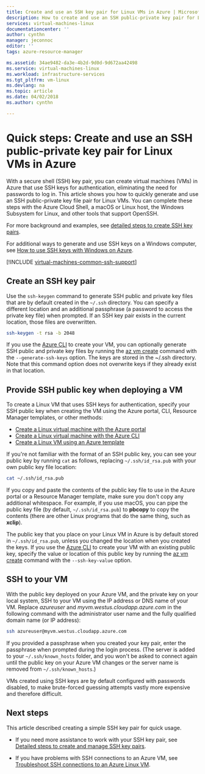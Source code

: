 ```yaml
---
title: Create and use an SSH key pair for Linux VMs in Azure | Microsoft Docs
description: How to create and use an SSH public-private key pair for Linux VMs in Azure to improve the security of the authentication process.
services: virtual-machines-linux
documentationcenter: ''
author: cynthn
manager: jeconnoc
editor: ''
tags: azure-resource-manager

ms.assetid: 34ae9482-da3e-4b2d-9d0d-9d672aa42498
ms.service: virtual-machines-linux
ms.workload: infrastructure-services
ms.tgt_pltfrm: vm-linux
ms.devlang: na
ms.topic: article
ms.date: 04/02/2018
ms.author: cynthn

---
```


# Quick steps: Create and use an SSH public-private key pair for Linux VMs in Azure
With a secure shell (SSH) key pair, you can create virtual machines (VMs) in Azure that use SSH keys for authentication, eliminating the need for passwords to log in. This article shows you how to quickly generate and use an SSH public-private key file pair for Linux VMs. You can complete these steps with the Azure Cloud Shell, a macOS or Linux host, the Windows Subsystem for Linux, and other tools that support OpenSSH. 

For more background and examples, see [detailed steps to create SSH key pairs](create-ssh-keys-detailed.md).

For additional ways to generate and use SSH keys on a Windows computer, see [How to use SSH keys with Windows on Azure](ssh-from-windows.md).

[!INCLUDE [virtual-machines-common-ssh-support](../../../includes/virtual-machines-common-ssh-support.md)]

## Create an SSH key pair
Use the `ssh-keygen` command to generate SSH public and private key files that are by default created in the `~/.ssh` directory. You can specify a different location and an additional passphrase (a password to access the private key file) when prompted. If an SSH key pair exists in the current location, those files are overwritten.

```bash
ssh-keygen -t rsa -b 2048
```

If you use the [Azure CLI](/cli/azure) to create your VM, you can optionally generate SSH public and private key files by running the [az vm create](/cli/azure/vm#az_vm_create) command with the `--generate-ssh-keys` option. The keys are stored in the ~/.ssh directory. Note that this command option does not overwrite keys if they already exist in that location.

## Provide SSH public key when deploying a VM
To create a Linux VM that uses SSH keys for authentication, specify your SSH public key when creating the VM using the Azure portal, CLI, Resource Manager templates, or other methods:

* [Create a Linux virtual machine with the Azure portal](quick-create-portal.md?toc=%2fazure%2fvirtual-machines%2flinux%2ftoc.json)
* [Create a Linux virtual machine with the Azure CLI](quick-create-cli.md?toc=%2fazure%2fvirtual-machines%2flinux%2ftoc.json)
* [Create a Linux VM using an Azure template](create-ssh-secured-vm-from-template.md?toc=%2fazure%2fvirtual-machines%2flinux%2ftoc.json)

If you're not familiar with the format of an SSH public key, you can see your public key by running `cat` as follows, replacing `~/.ssh/id_rsa.pub` with your own public key file location:

```bash
cat ~/.ssh/id_rsa.pub
```

If you copy and paste the contents of the public key file to use in the Azure portal or a Resource Manager template, make sure you don't copy any additional whitespace. For example, if you use macOS, you can pipe the public key file (by default, `~/.ssh/id_rsa.pub`) to **pbcopy** to copy the contents (there are other Linux programs that do the same thing, such as **xclip**).

The public key that you place on your Linux VM in Azure is by default stored in `~/.ssh/id_rsa.pub`, unless you changed the location when you created the keys. If you use the [Azure CLI](/cli/azure) to create your VM with an existing public key, specify the value or location of this public key by running the [az vm create](/cli/azure/vm#az_vm_create) command with the `--ssh-key-value` option. 

## SSH to your VM
With the public key deployed on your Azure VM, and the private key on your local system, SSH to your VM using the IP address or DNS name of your VM. Replace *azureuser* and *myvm.westus.cloudapp.azure.com* in the following command with the administrator user name and the fully qualified domain name (or IP address):

```bash
ssh azureuser@myvm.westus.cloudapp.azure.com
```

If you provided a passphrase when you created your key pair, enter the passphrase when prompted during the login process. (The server is added to your `~/.ssh/known_hosts` folder, and you won't be asked to connect again until the public key on your Azure VM changes or the server name is removed from `~/.ssh/known_hosts`.)

VMs created using SSH keys are by default configured with passwords disabled, to make brute-forced guessing attempts vastly more expensive and therefore difficult. 

## Next steps

This article described creating a simple SSH key pair for quick usage. 

* If you need more assistance to work with your SSH key pair, see [Detailed steps to create and manage SSH key pairs](create-ssh-keys-detailed.md).

* If you have problems with SSH connections to an Azure VM, see [Troubleshoot SSH connections to an Azure Linux VM](troubleshoot-ssh-connection.md).


